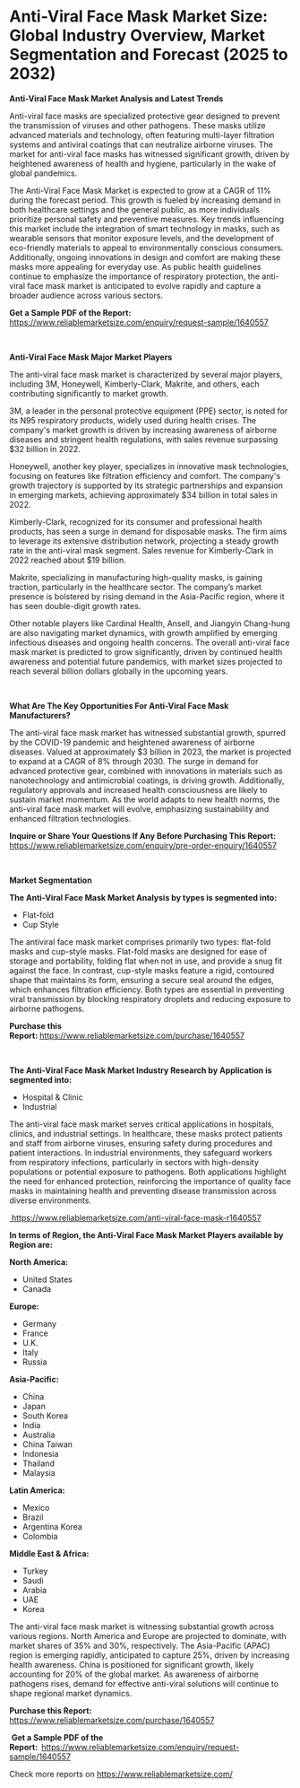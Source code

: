 <p><h1>Anti-Viral Face Mask Market Size: Global Industry Overview, Market Segmentation and Forecast (2025 to 2032)</h1></p><p><strong>Anti-Viral Face Mask Market Analysis and Latest Trends</strong></p>
<p><p>Anti-viral face masks are specialized protective gear designed to prevent the transmission of viruses and other pathogens. These masks utilize advanced materials and technology, often featuring multi-layer filtration systems and antiviral coatings that can neutralize airborne viruses. The market for anti-viral face masks has witnessed significant growth, driven by heightened awareness of health and hygiene, particularly in the wake of global pandemics.</p><p>The Anti-Viral Face Mask Market is expected to grow at a CAGR of 11% during the forecast period. This growth is fueled by increasing demand in both healthcare settings and the general public, as more individuals prioritize personal safety and preventive measures. Key trends influencing this market include the integration of smart technology in masks, such as wearable sensors that monitor exposure levels, and the development of eco-friendly materials to appeal to environmentally conscious consumers. Additionally, ongoing innovations in design and comfort are making these masks more appealing for everyday use. As public health guidelines continue to emphasize the importance of respiratory protection, the anti-viral face mask market is anticipated to evolve rapidly and capture a broader audience across various sectors.</p></p>
<p><strong>Get a Sample PDF of the Report:&nbsp;</strong> <a href="https://www.reliablemarketsize.com/enquiry/request-sample/1640557?utm_campaign=2316&utm_medium=2&utm_source=Github&utm_content=ia&utm_term=05042025&utm_id=anti-viral-face-mask">https://www.reliablemarketsize.com/enquiry/request-sample/1640557</a></p>
<p>&nbsp;</p>
<p><strong>Anti-Viral Face Mask Major Market Players</strong></p>
<p><p>The anti-viral face mask market is characterized by several major players, including 3M, Honeywell, Kimberly-Clark, Makrite, and others, each contributing significantly to market growth. </p><p>3M, a leader in the personal protective equipment (PPE) sector, is noted for its N95 respiratory products, widely used during health crises. The company's market growth is driven by increasing awareness of airborne diseases and stringent health regulations, with sales revenue surpassing $32 billion in 2022. </p><p>Honeywell, another key player, specializes in innovative mask technologies, focusing on features like filtration efficiency and comfort. The company's growth trajectory is supported by its strategic partnerships and expansion in emerging markets, achieving approximately $34 billion in total sales in 2022.</p><p>Kimberly-Clark, recognized for its consumer and professional health products, has seen a surge in demand for disposable masks. The firm aims to leverage its extensive distribution network, projecting a steady growth rate in the anti-viral mask segment. Sales revenue for Kimberly-Clark in 2022 reached about $19 billion.</p><p>Makrite, specializing in manufacturing high-quality masks, is gaining traction, particularly in the healthcare sector. The company’s market presence is bolstered by rising demand in the Asia-Pacific region, where it has seen double-digit growth rates.</p><p>Other notable players like Cardinal Health, Ansell, and Jiangyin Chang-hung are also navigating market dynamics, with growth amplified by emerging infectious diseases and ongoing health concerns. The overall anti-viral face mask market is predicted to grow significantly, driven by continued health awareness and potential future pandemics, with market sizes projected to reach several billion dollars globally in the upcoming years.</p></p>
<p>&nbsp;</p>
<p><strong>What Are The Key Opportunities For Anti-Viral Face Mask Manufacturers?</strong></p>
<p><p>The anti-viral face mask market has witnessed substantial growth, spurred by the COVID-19 pandemic and heightened awareness of airborne diseases. Valued at approximately $3 billion in 2023, the market is projected to expand at a CAGR of 8% through 2030. The surge in demand for advanced protective gear, combined with innovations in materials such as nanotechnology and antimicrobial coatings, is driving growth. Additionally, regulatory approvals and increased health consciousness are likely to sustain market momentum. As the world adapts to new health norms, the anti-viral face mask market will evolve, emphasizing sustainability and enhanced filtration technologies.</p></p>
<p><strong>Inquire or Share Your Questions If Any Before Purchasing This Report:</strong> <a href="https://www.reliablemarketsize.com/enquiry/pre-order-enquiry/1640557?utm_campaign=2316&utm_medium=2&utm_source=Github&utm_content=ia&utm_term=05042025&utm_id=anti-viral-face-mask">https://www.reliablemarketsize.com/enquiry/pre-order-enquiry/1640557</a></p>
<p>&nbsp;</p>
<p><strong>Market Segmentation</strong></p>
<p><strong>The Anti-Viral Face Mask Market Analysis by types is segmented into:</strong></p>
<p><ul><li>Flat-fold</li><li>Cup Style</li></ul></p>
<p><p>The antiviral face mask market comprises primarily two types: flat-fold masks and cup-style masks. Flat-fold masks are designed for ease of storage and portability, folding flat when not in use, and provide a snug fit against the face. In contrast, cup-style masks feature a rigid, contoured shape that maintains its form, ensuring a secure seal around the edges, which enhances filtration efficiency. Both types are essential in preventing viral transmission by blocking respiratory droplets and reducing exposure to airborne pathogens.</p></p>
<p><strong>Purchase this Report:&nbsp;</strong><a href="https://www.reliablemarketsize.com/purchase/1640557?utm_campaign=2316&utm_medium=2&utm_source=Github&utm_content=ia&utm_term=05042025&utm_id=anti-viral-face-mask">https://www.reliablemarketsize.com/purchase/1640557</a></p>
<p>&nbsp;</p>
<p><strong>The Anti-Viral Face Mask Market Industry Research by Application is segmented into:</strong></p>
<p><ul><li>Hospital & Clinic</li><li>Industrial</li></ul></p>
<p><p>The anti-viral face mask market serves critical applications in hospitals, clinics, and industrial settings. In healthcare, these masks protect patients and staff from airborne viruses, ensuring safety during procedures and patient interactions. In industrial environments, they safeguard workers from respiratory infections, particularly in sectors with high-density populations or potential exposure to pathogens. Both applications highlight the need for enhanced protection, reinforcing the importance of quality face masks in maintaining health and preventing disease transmission across diverse environments.</p></p>
<p><a href="https://www.reliablemarketsize.com/anti-viral-face-mask-r1640557?utm_campaign=2316&utm_medium=2&utm_source=Github&utm_content=ia&utm_term=05042025&utm_id=anti-viral-face-mask">&nbsp;https://www.reliablemarketsize.com/anti-viral-face-mask-r1640557</a></p>
<p><strong>In terms of Region, the Anti-Viral Face Mask Market Players available by Region are:</strong></p>
<p>
    <p> <strong> North America: </strong>
        <ul>
            <li>United States</li>
            <li>Canada</li>
        </ul>
        </p> 
    <p> <strong> Europe: </strong>
        <ul>
            <li>Germany</li>
            <li>France</li>
            <li>U.K.</li>
            <li>Italy</li>
            <li>Russia</li>
        </ul>
        </p> 
    <p> <strong> Asia-Pacific: </strong>
        <ul>
            <li>China</li>
            <li>Japan</li>
            <li>South Korea</li>
            <li>India</li>
            <li>Australia</li>
            <li>China Taiwan</li>
            <li>Indonesia</li>
            <li>Thailand</li>
            <li>Malaysia</li>
        </ul>
        </p> 
    <p> <strong> Latin America: </strong>
        <ul>
            <li>Mexico</li>
            <li>Brazil</li>
            <li>Argentina Korea</li>
            <li>Colombia</li>
        </ul>
        </p> 
    <p> <strong> Middle East & Africa: </strong>
        <ul>
            <li>Turkey</li>
            <li>Saudi</li>
            <li>Arabia</li>
            <li>UAE</li>
            <li>Korea</li>
        </ul>
    </p>
    </p>
<p><p>The anti-viral face mask market is witnessing substantial growth across various regions. North America and Europe are projected to dominate, with market shares of 35% and 30%, respectively. The Asia-Pacific (APAC) region is emerging rapidly, anticipated to capture 25%, driven by increasing health awareness. China is positioned for significant growth, likely accounting for 20% of the global market. As awareness of airborne pathogens rises, demand for effective anti-viral solutions will continue to shape regional market dynamics.</p></p>
<p><strong>Purchase this Report: </strong><a href="https://www.reliablemarketsize.com/purchase/1640557?utm_campaign=2316&utm_medium=2&utm_source=Github&utm_content=ia&utm_term=05042025&utm_id=anti-viral-face-mask">https://www.reliablemarketsize.com/purchase/1640557</a></p>
<p>&nbsp;<strong>Get a Sample PDF of the Report:&nbsp;&nbsp;</strong><a href="https://www.reliablemarketsize.com/enquiry/request-sample/1640557?utm_campaign=2316&utm_medium=2&utm_source=Github&utm_content=ia&utm_term=05042025&utm_id=anti-viral-face-mask">https://www.reliablemarketsize.com/enquiry/request-sample/1640557</a></p>
<p><strong></strong></p>
<p>Check more reports on <a href="https://www.reliablemarketsize.com/?utm_campaign=2316&utm_medium=2&utm_source=Github&utm_content=ia&utm_term=05042025&utm_id=anti-viral-face-mask">https://www.reliablemarketsize.com/</a></p>